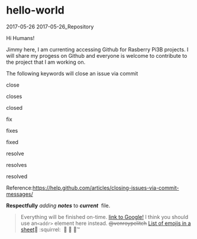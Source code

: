 # hello-world
2017-05-26
2017-05-26_Repository

Hi Humans!

Jimmy here, I am currenting accessing Github for Rasberry Pi3B projects.
I will share my progess on Github and everyone is welcome to contribute to the project that I am working on.

The following keywords will close an issue via commit 

close

closes

closed

fix

fixes

fixed

resolve

resolves

resolved

Reference:https://help.github.com/articles/closing-issues-via-commit-messages/

**Respectfully** _adding_ _**notes**_ to **_current_**  file.
> Everything will be finished on-time.
[link to Google!](http://google.com)
I think you should use an`<addr>` element here instead.
~~@venroypelitch~~
[List of emojis in a sheet](https://www.webpagefx.com/tools/emoji-cheat-sheet/):whale: :squirrel:
 :chicken: :rice: :boot::tm:

